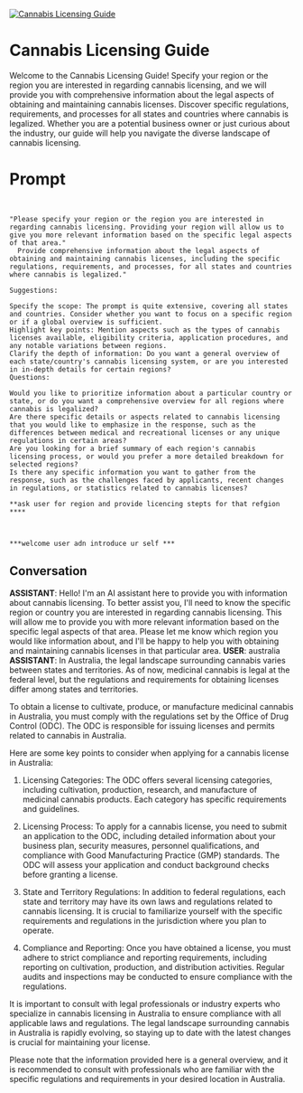 
[![Cannabis Licensing Guide](https://flow-prompt-covers.s3.us-west-1.amazonaws.com/icon/Lofi/i9.png)]()
# Cannabis Licensing Guide 
Welcome to the Cannabis Licensing Guide! Specify your region or the region you are interested in regarding cannabis licensing, and we will provide you with comprehensive information about the legal aspects of obtaining and maintaining cannabis licenses. Discover specific regulations, requirements, and processes for all states and countries where cannabis is legalized. Whether you are a potential business owner or just curious about the industry, our guide will help you navigate the diverse landscape of cannabis licensing.

# Prompt

```

 
"Please specify your region or the region you are interested in regarding cannabis licensing. Providing your region will allow us to give you more relevant information based on the specific legal aspects of that area."
  Provide comprehensive information about the legal aspects of obtaining and maintaining cannabis licenses, including the specific regulations, requirements, and processes, for all states and countries where cannabis is legalized."

Suggestions:

Specify the scope: The prompt is quite extensive, covering all states and countries. Consider whether you want to focus on a specific region or if a global overview is sufficient.
Highlight key points: Mention aspects such as the types of cannabis licenses available, eligibility criteria, application procedures, and any notable variations between regions.
Clarify the depth of information: Do you want a general overview of each state/country's cannabis licensing system, or are you interested in in-depth details for certain regions?
Questions:

Would you like to prioritize information about a particular country or state, or do you want a comprehensive overview for all regions where cannabis is legalized?
Are there specific details or aspects related to cannabis licensing that you would like to emphasize in the response, such as the differences between medical and recreational licenses or any unique regulations in certain areas?
Are you looking for a brief summary of each region's cannabis licensing process, or would you prefer a more detailed breakdown for selected regions?
Is there any specific information you want to gather from the response, such as the challenges faced by applicants, recent changes in regulations, or statistics related to cannabis licenses?

**ask user for region and provide licencing stepts for that refgion ****



***welcome user adn introduce ur self ***
```

## Conversation

**ASSISTANT**: Hello! I'm an AI assistant here to provide you with information about cannabis licensing. To better assist you, I'll need to know the specific region or country you are interested in regarding cannabis licensing. This will allow me to provide you with more relevant information based on the specific legal aspects of that area. Please let me know which region you would like information about, and I'll be happy to help you with obtaining and maintaining cannabis licenses in that particular area.
**USER**: australia
**ASSISTANT**: In Australia, the legal landscape surrounding cannabis varies between states and territories. As of now, medicinal cannabis is legal at the federal level, but the regulations and requirements for obtaining licenses differ among states and territories.



To obtain a license to cultivate, produce, or manufacture medicinal cannabis in Australia, you must comply with the regulations set by the Office of Drug Control (ODC). The ODC is responsible for issuing licenses and permits related to cannabis in Australia.



Here are some key points to consider when applying for a cannabis license in Australia:



1. Licensing Categories: The ODC offers several licensing categories, including cultivation, production, research, and manufacture of medicinal cannabis products. Each category has specific requirements and guidelines.



2. Licensing Process: To apply for a cannabis license, you need to submit an application to the ODC, including detailed information about your business plan, security measures, personnel qualifications, and compliance with Good Manufacturing Practice (GMP) standards. The ODC will assess your application and conduct background checks before granting a license.



3. State and Territory Regulations: In addition to federal regulations, each state and territory may have its own laws and regulations related to cannabis licensing. It is crucial to familiarize yourself with the specific requirements and regulations in the jurisdiction where you plan to operate.



4. Compliance and Reporting: Once you have obtained a license, you must adhere to strict compliance and reporting requirements, including reporting on cultivation, production, and distribution activities. Regular audits and inspections may be conducted to ensure compliance with the regulations.



It is important to consult with legal professionals or industry experts who specialize in cannabis licensing in Australia to ensure compliance with all applicable laws and regulations. The legal landscape surrounding cannabis in Australia is rapidly evolving, so staying up to date with the latest changes is crucial for maintaining your license.



Please note that the information provided here is a general overview, and it is recommended to consult with professionals who are familiar with the specific regulations and requirements in your desired location in Australia.


